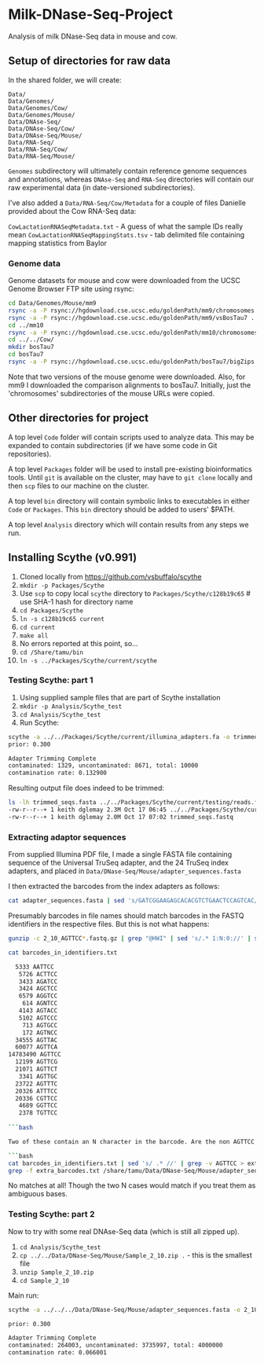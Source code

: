 Milk-DNase-Seq-Project
======================

Analysis of milk DNase-Seq data in mouse and cow.


## Setup of directories for raw data ##

In the shared folder, we will create:

	Data/
	Data/Genomes/
	Data/Genomes/Cow/
	Data/Genomes/Mouse/	
	Data/DNAse-Seq/
	Data/DNAse-Seq/Cow/
	Data/DNAse-Seq/Mouse/
	Data/RNA-Seq/
	Data/RNA-Seq/Cow/
	Data/RNA-Seq/Mouse/

	
`Genomes` subdirectory will ultimately contain reference genome sequences and annotations, whereas `DNAse-Seq` and `RNA-Seq` directories will contain our raw experimental data (in date-versioned subdirectories).
 
I've also added a `Data/RNA-Seq/Cow/Metadata` for a couple of files Danielle provided about the Cow RNA-Seq data:

`CowLactationRNASeqMetadata.txt` - A guess of what the sample IDs really mean
`CowLactationRNASeqMappingStats.tsv` - tab delimited file containing mapping statistics from Baylor

### Genome data ###
Genome datasets for mouse and cow were downloaded from the UCSC Genome Browser FTP site using rsync:

```bash
cd Data/Genomes/Mouse/mm9
rsync -a -P rsync://hgdownload.cse.ucsc.edu/goldenPath/mm9/chromosomes .
rsync -a -P rsync://hgdownload.cse.ucsc.edu/goldenPath/mm9/vsBosTau7 .
cd ../mm10
rsync -a -P rsync://hgdownload.cse.ucsc.edu/goldenPath/mm10/chromosomes .
cd ../../Cow/
mkdir bosTau7
cd bosTau7
rsync -a -P rsync://hgdownload.cse.ucsc.edu/goldenPath/bosTau7/bigZips ./

```


Note that two versions of the mouse genome were downloaded. Also, for mm9 I downloaded the comparison alignments to bosTau7. Initially, just the 'chromosomes' subdirectories of the mouse URLs were copied.


## Other directories for project ##

A top level `Code` folder will contain scripts used to analyze data. This may be expanded to contain subdirectories (if we have some code in Git repositories).

A top level `Packages` folder will be used to install pre-existing bioinformatics tools. Until `git` is available on the cluster, may have to `git clone` locally and then `scp` files to our machine on the cluster.

A top level `bin` directory will contain symbolic links to executables in either `Code` or `Packages`. This `bin` directory should be added to users' $PATH.

A top level `Analysis` directory which will contain results from any steps we run.

## Installing Scythe (v0.991) ##
1. Cloned locally from https://github.com/vsbuffalo/scythe
2. `mkdir -p Packages/Scythe`
3. Use `scp` to copy local `scythe` directory to `Packages/Scythe/c128b19c65` # use SHA-1 hash for directory name
4. `cd Packages/Scythe`
5. `ln -s c128b19c65 current`
6. `cd current`
7. `make all`
8. No errors reported at this point, so…
9. `cd /Share/tamu/bin`
10. `ln -s ../Packages/Scythe/current/scythe`

### Testing Scythe: part 1 ###
1. Using supplied sample files that are part of Scythe installation
2. `mkdir -p Analysis/Scythe_test`
3. `cd Analysis/Scythe_test`
4. Run Scythe:

```bash
scythe -a ../../Packages/Scythe/current/illumina_adapters.fa -o trimmed_seqs.fastq ../../Packages/Scythe/current/testing/reads.fastq
prior: 0.300

Adapter Trimming Complete
contaminated: 1329, uncontaminated: 8671, total: 10000
contamination rate: 0.132900
```

Resulting output file does indeed to be trimmed:

```bash
ls -lh trimmed_seqs.fasta ../../Packages/Scythe/current/testing/reads.fastq
-rw-r--r--+ 1 keith dglemay 2.3M Oct 17 06:45 ../../Packages/Scythe/current/testing/reads.fastq
-rw-r--r--+ 1 keith dglemay 2.0M Oct 17 07:02 trimmed_seqs.fastq
```


### Extracting adaptor sequences ###

From supplied Illumina PDF file, I made a single FASTA file containing sequence of the Universal TruSeq adapter, and the 24 TruSeq index adapters, and placed in  `Data/DNase-Seq/Mouse/adapter_sequences.fasta`

I then extracted the barcodes from the index adapters as follows:

```bash
cat adapter_sequences.fasta | sed 's/GATCGGAAGAGCACACGTCTGAACTCCAGTCAC//' | grep -v ">" | tail -n 24 | cut -c 1-6 > barcodes.txt
```

Presumably barcodes in file names should match barcodes in the FASTQ identifiers in the respective files. But this is not what happens:

```bash
gunzip -c 2_10_AGTTCC*.fastq.gz | grep "@HWI" | sed 's/.* 1:N:0://' | sort | uniq -c > barcodes_in_identifiers.txt

cat barcodes_in_identifiers.txt

  5333 AATTCC
   5726 ACTTCC
   3433 AGATCC
   3424 AGCTCC
   6579 AGGTCC
    614 AGNTCC
   4143 AGTACC
   5102 AGTCCC
    713 AGTGCC
    172 AGTNCC
  34555 AGTTAC
  60077 AGTTCA
14783490 AGTTCC
  12199 AGTTCG
  21071 AGTTCT
   3341 AGTTGC
  23722 AGTTTC
  20326 ATTTCC
  20336 CGTTCC
   4689 GGTTCC
   2378 TGTTCC
   
```bash

Two of these contain an N character in the barcode. Are the non AGTTCC barcodes all part of the official set of barcodes that I extracted above?

```bash
cat barcodes_in_identifiers.txt | sed 's/ .* //' | grep -v AGTTCC > extra_barcodes.txt
grep -f extra_barcodes.txt /share/tamu/Data/DNase-Seq/Mouse/adapter_sequences.fasta


```

No matches at all! Though the two N cases would match if you treat them as ambiguous bases.


### Testing Scythe: part 2 ###

Now to try with some real DNAse-Seq data (which is still all zipped up).

1. `cd Analysis/Scythe_test`
2. `cp ../../Data/DNase-Seq/Mouse/Sample_2_10.zip .` - this is the smallest file
3. `unzip Sample_2_10.zip`
4. `cd Sample_2_10`

Main run:
```bash
scythe -a ../../../Data/DNase-Seq/Mouse/adapter_sequences.fasta -o 2_10_AGTTCC_L008_R1_001_trimmed.fastq 2_10_AGTTCC_L008_R1_001.fastq.gz

prior: 0.300

Adapter Trimming Complete
contaminated: 264003, uncontaminated: 3735997, total: 4000000
contamination rate: 0.066001

```